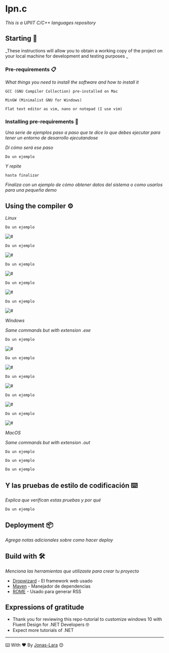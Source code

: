 # Ipn.c

_This is a UPIIT C/C++ languages repository_

## Starting 🚀

_These instructions will allow you to obtain a working copy of the project on your local machine for development and testing purposes _



### Pre-requirements 📋

_What things you need to install the software and how to install it_

```
GCC (GNU Compiler Collection) pre-installed on Mac
```
```
MinGW (Minimalist GNU for Windows)
```
```
Flat text editor as vim, nano or notepad (I use vim)
```


### Installing pre-requirements 🔧

_Una serie de ejemplos paso a paso que te dice lo que debes ejecutar para tener un entorno de desarrollo ejecutandose_

_Dí cómo será ese paso_

```
Da un ejemplo
```

_Y repite_

```
hasta finalizar
```

_Finaliza con un ejemplo de cómo obtener datos del sistema o como usarlos para una pequeña demo_

## Using the compiler ⚙️

_Linux_

```
Da un ejemplo
```
<img src=/Gifs/1.gif alt="#"/>

```
Da un ejemplo
```
<img src=/Gifs/2.gif alt="#"/>

```
Da un ejemplo
```
<img src=/Gifs/3.gif alt="#"/>

```
Da un ejemplo
```
<img src=/Gifs/4.gif alt="#"/>

```
Da un ejemplo
```
<img src=/Gifs/5.gif alt="#"/>

_Windows_

_Same commands but with extension .exe_

```
Da un ejemplo
```
<img src=/Gifs/11.gif alt="#"/>

```
Da un ejemplo
```
<img src=/Gifs/12.gif alt="#"/>

```
Da un ejemplo
```
<img src=/Gifs/13.gif alt="#"/>

```
Da un ejemplo
```
<img src=/Gifs/14.gif alt="#"/>

```
Da un ejemplo
```
<img src=/Gifs/15.gif alt="#"/>

_MacOS_

_Same commands but with extension .out_

```
Da un ejemplo
```

```
Da un ejemplo
```

```
Da un ejemplo
```

## Y las pruebas de estilo de codificación ⌨️

_Explica que verifican estas pruebas y por qué_

```
Da un ejemplo
```

## Deployment 📦

_Agrega notas adicionales sobre como hacer deploy_

## Build with 🛠️

_Menciona las herramientas que utilizaste para crear tu proyecto_

* [Dropwizard](http://www.dropwizard.io/1.0.2/docs/) - El framework web usado
* [Maven](https://maven.apache.org/) - Manejador de dependencias
* [ROME](https://rometools.github.io/rome/) - Usado para generar RSS


## Expressions of gratitude

* Thank you for reviewing this repo-tutorial to customize windows 10 with Fluent Design for .NET Developers 🤓
* Expect more tutorials of .NET

---
⌨️ With ❤️ By [Jonas-Lara](https://github.com/Jonas-Lara) 😊
